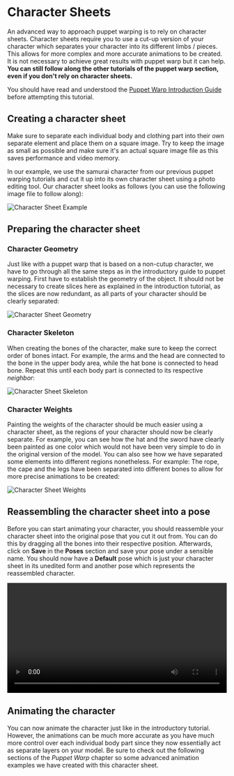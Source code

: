 # Character Sheets

An advanced way to approach puppet warping is to rely on character sheets. Character sheets require you to use a cut-up version of your character which separates your character into its different limbs / pieces. This allows for more complex and more accurate animations to be created. It is not necessary to achieve great results with puppet warp but it can help. **You can still follow along the other tutorials of the puppet warp section, even if you don't rely on character sheets.**

You should have read and understood the [Puppet Warp Introduction Guide](/scene/puppet-warp/introduction) before attempting this tutorial.

## Creating a character sheet

Make sure to separate each individual body and clothing part into their own separate element and place them on a square image. Try to keep the image as small as possible and make sure it's an actual square image file as this saves performance and video memory.

In our example, we use the samurai character from our previous puppet warping tutorials and cut it up into its own character sheet using a photo editing tool. Our character sheet looks as follows (you can use the following image file to follow along):

![Character Sheet Example](/img/puppet-warp/samurai_sheet.png)

## Preparing the character sheet

### Character Geometry

Just like with a puppet warp that is based on a non-cutup character, we have to go through all the same steps as in the introductory guide to puppet warping. First have to establish the geometry of the object. It should not be necessary to create slices here as explained in the introduction tutorial, as the slices are now redundant, as all parts of your character should be clearly separated:

![Character Sheet Geometry](/img/puppet-warp/puppet_sheet_geometry.png)

### Character Skeleton

When creating the bones of the character, make sure to keep the correct order of bones intact. For example, the arms and the head are connected to the bone in the upper body area, while the hat bone is connected to head bone. Repeat this until each body part is connected to its respective *neighbor*:

![Character Sheet Skeleton](/img/puppet-warp/puppet_sheet_skeleton.png)

### Character Weights

Painting the weights of the character should be much easier using a character sheet, as the regions of your character should now be clearly separate. For example, you can see how the hat and the sword have clearly been painted as one color which would not have been very simple to do in the original version of the model. You can also see how we have separated some elements into different regions nonetheless. For example: The rope, the cape and the legs have been separated into different bones to allow for more precise animations to be created:

![Character Sheet Weights](/img/puppet-warp/puppet_sheet_weights.png)

## Reassembling the character sheet into a pose

Before you can start animating your character, you should reassemble your character sheet into the original pose that you cut it out from. You can do this by dragging all the bones into their respective position. Afterwards, click on **Save** in the **Poses** section and save your pose under a sensible name. You should now have a **Default** pose which is just your character sheet in its unedited form and another pose which represents the reassembled character.

<video width="100%" controls>
  <source src="/videos/puppet_warp_reassemble.mp4" type="video/mp4">
  Your browser does not support the video tag.
</video>

## Animating the character

You can now animate the character just like in the introductory tutorial. However, the animations can be much more accurate as you have much more control over each individual body part since they now essentially act as separate layers on your model. Be sure to check out the following sections of the *Puppet Warp* chapter so some advanced animation examples we have created with this character sheet.